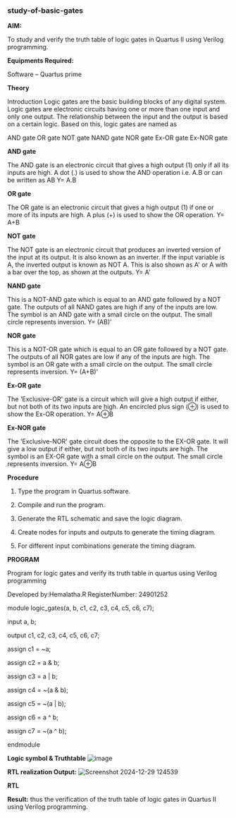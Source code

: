 ### study-of-basic-gates

**AIM:** 

To study and verify the truth table of logic gates in Quartus II using Verilog programming.

**Equipments Required:**

Software – Quartus prime 

**Theory**

Introduction Logic gates are the basic building blocks of any digital system. Logic gates are electronic circuits having one or more than one input and only one output. The relationship between the input and the output is based on a certain logic. Based on this, logic gates are named as

AND gate OR gate NOT gate NAND gate NOR gate Ex-OR gate Ex-NOR gate

**AND gate**

The AND gate is an electronic circuit that gives a high output (1) only if all its inputs are high. A dot (.) is used to show the AND operation i.e. A.B or can be written as AB
Y= A.B

**OR gate** 

The OR gate is an electronic circuit that gives a high output (1) if one or more of its inputs are high. A plus (+) is used to show the OR operation.
Y= A+B

**NOT gate**

The NOT gate is an electronic circuit that produces an inverted version of the input at its output. It is also known as an inverter. If the input variable is A, the inverted output is known as NOT A. This is also shown as A' or A with a bar over the top, as shown at the outputs.
Y= A'

**NAND gate**

This is a NOT-AND gate which is equal to an AND gate followed by a NOT gate. The outputs of all NAND gates are high if any of the inputs are low. The symbol is an AND gate with a small circle on the output. The small circle represents inversion.
Y= (AB)’

**NOR gate**

This is a NOT-OR gate which is equal to an OR gate followed by a NOT gate. The outputs of all NOR gates are low if any of the inputs are high. The symbol is an OR gate with a small circle on the output. The small circle represents inversion.
Y= (A+B)’

**Ex-OR gate**

The 'Exclusive-OR' gate is a circuit which will give a high output if either, but not both of its two inputs are high. An encircled plus sign (⊕) is used to show the Ex-OR operation.
Y= A⊕B

**Ex-NOR gate**

The 'Exclusive-NOR' gate circuit does the opposite to the EX-OR gate. It will give a low output if either, but not both of its two inputs are high. The symbol is an EX-OR gate with a small circle on the output. The small circle represents inversion.
Y= A⊕B

**Procedure** 

1.	Type the program in Quartus software.

2.	Compile and run the program.

3.	Generate the RTL schematic and save the logic diagram.

4.	Create nodes for inputs and outputs to generate the timing diagram.

5.	For different input combinations generate the timing diagram.


**PROGRAM**

Program for logic gates and verify its truth table in quartus using Verilog programming

 Developed by:Hemalatha.R
 RegisterNumber: 24901252
 
 module logic_gates(a, b, c1, c2, c3, c4, c5, c6, c7);
    
   input a, b;
  
   output c1, c2, c3, c4, c5, c6, c7;
   
   assign c1 = ~a;
   
   assign c2 = a & b;
   
   assign c3 = a | b;
   
   assign c4 = ~(a & b);
   
   assign c5 = ~(a | b);
   
   assign c6 = a ^ b;
   
   assign c7 = ~(a ^ b);

endmodule


**Logic symbol & Truthtable**
![image](https://github.com/user-attachments/assets/7dfa9cce-7156-4cdc-834d-fac6630a4abd)

**RTL realization Output:** 
![Screenshot 2024-12-29 124539](https://github.com/user-attachments/assets/55a9afd6-dcb9-4f99-bdc2-1c65578adbd1)

**RTL**

**Result:**
 thus the verification of  the truth table of logic gates in Quartus II using Verilog programming.

